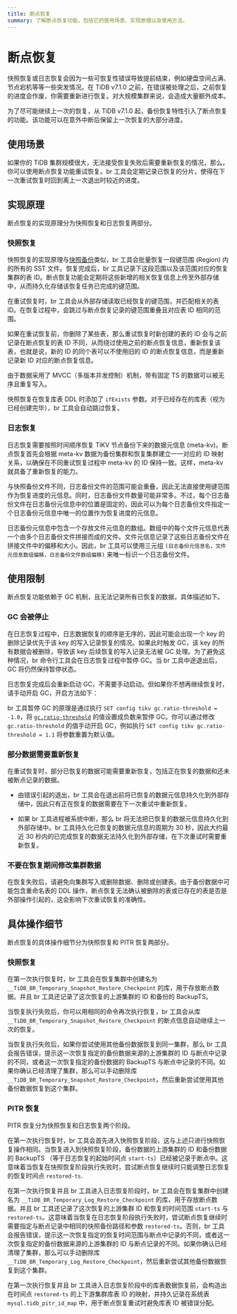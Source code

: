 ```yaml
---
title: 断点恢复
summary: 了解断点恢复功能，包括它的使用场景、实现原理以及使用方法。
---
```


# 断点恢复

快照恢复或日志恢复会因为一些可恢复性错误导致提前结束，例如硬盘空间占满、节点宕机等等一些突发情况。在 TiDB v7.1.0 之前，在错误被处理之后，之前恢复的进度会作废，你需要重新进行恢复。对大规模集群来说，会造成大量额外成本。

为了尽可能继续上一次的恢复，从 TiDB v7.1.0 起，备份恢复特性引入了断点恢复的功能。该功能可以在意外中断后保留上一次恢复的大部分进度。

## 使用场景

如果你的 TiDB 集群规模很大，无法接受恢复失败后需要重新恢复的情况，那么，你可以使用断点恢复功能重试恢复。br 工具会定期记录已恢复的分片，使得在下一次重试恢复时回到离上一次退出时较近的进度。

## 实现原理

断点恢复的实现原理分为快照恢复和日志恢复两部分。

### 快照恢复

快照恢复的实现原理与[快照备份](/br/br-checkpoint-backup.md#实现原理)类似，br 工具会批量恢复一段键范围 (Region) 内的所有的 SST 文件。恢复完成后，br 工具记录下这段范围以及该范围对应的恢复集群的表 ID。断点恢复功能会定期将这些新增的相关恢复信息上传至外部存储中，从而持久化存储该恢复任务已完成的键范围。

在重试恢复时，br 工具会从外部存储读取已经恢复的键范围，并匹配相关的表 ID。在恢复过程中，会跳过与断点恢复记录的键范围重叠且对应表 ID 相同的范围。

如果在重试恢复前，你删除了某些表，那么重试恢复时新创建的表的 ID 会与之前记录在断点恢复的表 ID 不同，从而绕过使用之前的断点恢复信息，重新恢复该表，也就是说，新的 ID 的同个表可以不使用旧的 ID 的断点恢复信息，而是重新记录新 ID 对应的断点恢复信息。

由于数据采用了 MVCC（多版本并发控制）机制，带有固定 TS 的数据可以被无序且重复写入。

快照恢复在恢复库表 DDL 时添加了 `ifExists` 参数。对于已经存在的库表（视为已经创建完毕），br 工具会自动跳过恢复。

### 日志恢复

日志恢复需要按照时间顺序恢复 TiKV 节点备份下来的数据元信息 (meta-kv)。断点恢复首先会根据 meta-kv 数据为备份集群和恢复集群建立一一对应的 ID 映射关系，以确保在不同重试恢复过程中 meta-kv 的 ID 保持一致。这样，meta-kv 就具备了重新恢复的能力。

与快照备份文件不同，日志备份文件的范围可能会重叠，因此无法直接使用键范围作为恢复进度的元信息。同时，日志备份文件数量可能非常多。不过，每个日志备份文件在日志备份元信息中的位置是固定的，因此可以为每个日志备份文件指定一个日志备份元信息中唯一的位置作为恢复进度的元信息。

日志备份元信息中包含一个存放文件元信息的数组。数组中的每个文件元信息代表一个由多个日志备份文件拼接而成的文件。文件元信息记录了这些日志备份文件在拼接文件中的偏移和大小。因此，br 工具可以使用三元组 `(日志备份元信息名，文件元信息数组偏移，日志备份文件数组偏移)` 来唯一标识一个日志备份文件。

## 使用限制

断点恢复功能依赖于 GC 机制，且无法记录所有已恢复的数据，具体描述如下。

### GC 会被停止

在日志恢复过程中，日志数据恢复的顺序是无序的，因此可能会出现一个 key 的删除记录优先于该 key 的写入记录恢复的情况。如果此时触发 GC，该 key 的所有数据会被删除，导致该 key 后续恢复的写入记录无法被 GC 处理。为了避免这种情况，br 命令行工具会在日志恢复过程中暂停 GC。当 br 工具中途退出后，GC 将仍然保持暂停状态。

日志恢复完成后会重新启动 GC，不需要手动启动。但如果你不想再继续恢复时，请手动开启 GC，开启方法如下：

br 工具暂停 GC 的原理是通过执行 `SET config tikv gc.ratio-threshold = -1.0`，将 [`gc.ratio-threshold`](/tikv-configuration-file.md#ratio-threshold) 的值设置成负数来暂停 GC。你可以通过修改 `gc.ratio-threshold` 的值手动开启 GC，例如执行 `SET config tikv gc.ratio-threshold = 1.1` 将参数重置为默认值。

### 部分数据需要重新恢复

在重试恢复时，部分已恢复的数据可能需要重新恢复，包括正在恢复的数据和还未被断点记录的数据。

- 由错误引起的退出，br 工具会在退出前将已恢复的数据元信息持久化到外部存储中，因此只有正在恢复的数据需要在下一次重试中重新恢复。

- 如果 br 工具进程被系统中断，那么 br 将无法把已恢复的数据元信息持久化到外部存储中。br 工具持久化已恢复的数据元信息的周期为 30 秒，因此大约最近 30 秒内的已完成恢复的数据无法持久化到外部存储，在下次重试时需要重新恢复。

### 不要在恢复期间修改集群数据

在恢复失败后，请避免向集群写入或删除数据、删除或创建表。由于备份数据中可能包含重命名表的 DDL 操作，断点恢复无法确认被删除的表或已存在的表是否是外部操作引起的，这会影响下次重试恢复的准确性。

## 具体操作细节

断点恢复的具体操作细节分为快照恢复和 PITR 恢复两部分。

### 快照恢复

在第一次执行恢复时，br 工具会在恢复集群中创建名为 `__TiDB_BR_Temporary_Snapshot_Restore_Checkpoint` 的库，用于存放断点数据。并且 br 工具还记录了这次恢复的上游集群的 ID 和备份的 BackupTS。

当恢复执行失败后，你可以用相同的命令再次执行恢复，br 工具会从库 `__TiDB_BR_Temporary_Snapshot_Restore_Checkpoint` 的断点信息自动继续上一次的恢复。

当恢复执行失败后，如果你尝试使用其他备份数据恢复到同一集群，那么 br 工具会报告错误，提示这一次恢复指定的备份数据来源的上游集群的 ID 与断点中记录的不同，或者这一次恢复指定的备份数据的 BackupTS 与断点中记录的不同。如果你确认已经清理了集群，那么可以手动删除库 `__TiDB_BR_Temporary_Snapshot_Restore_Checkpoint`，然后重新尝试使用其他备份数据恢复到这个集群。

### PITR 恢复

PITR 恢复分为快照恢复和日志恢复两个阶段。

在第一次执行恢复时，br 工具会首先进入快照恢复阶段，这与上述只进行快照恢复操作相同。当恢复进入到快照恢复阶段，备份数据的上游集群的 ID 和备份数据的 BackupTS （等于日志恢复的起始时间点 `start-ts`）已经被记录于断点中。这意味着当恢复在快照恢复阶段执行失败时，尝试断点恢复继续时只能调整日志恢复的恢复时间点 `restored-ts`.

在第一次执行恢复并且 br 工具进入日志恢复阶段时，br 工具会在恢复集群中创建名为 `__TiDB_BR_Temporary_Log_Restore_Checkpoint` 的库，用于存放断点数据。并且 br 工具还记录了这次恢复的上游集群 ID 和恢复的时间范围 `start-ts` 与 `restored-ts`。这意味着当恢复在日志恢复阶段执行失败时，尝试断点恢复继续时需要指定与断点记录中相同的快照备份路径和参数 `restored-ts`。否则，br 工具会报告错误，提示这一次恢复指定的恢复时间范围与断点中记录的不同，或者这一次恢复指定的备份数据来源的上游集群的 ID 与断点记录的不同。如果你确认已经清理了集群，那么可以手动删除库 `__TiDB_BR_Temporary_Log_Restore_Checkpoint`，然后重新尝试其他备份数据恢复到这个集群。

在第一次执行恢复并且 br 工具进入日志恢复阶段中的库表数据恢复前，会构造出在时间点 `restored-ts` 的上下游集群库表 ID 的映射，并持久记录在系统表 `mysql.tidb_pitr_id_map` 中，用于断点恢复重试时避免库表 ID 被错误分配。
